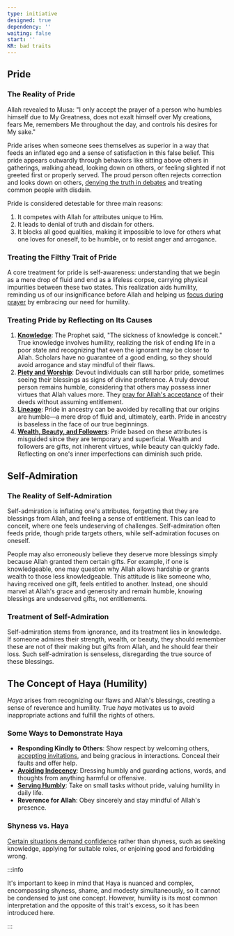 ```yaml
---
type: initiative
designed: true
dependency: ''
waiting: false
start: ''
KR: bad traits
---
```


## Pride

### The Reality of Pride

Allah revealed to Musa: "I only accept the prayer of a person who humbles himself due to My Greatness, does not exalt himself over My creations, fears Me, remembers Me throughout the day, and controls his desires for My sake."

Pride arises when someone sees themselves as superior in a way that feeds an inflated ego and a sense of satisfaction in this false belief. This pride appears outwardly through behaviors like sitting above others in gatherings, walking ahead, looking down on others, or feeling slighted if not greeted first or properly served. The proud person often rejects correction and looks down on others, [denying the truth in debates](docs/sidebar1/Processes/Managing%20difference%20of%20opinion.md) and treating common people with disdain.

Pride is considered detestable for three main reasons:

1. It competes with Allah for attributes unique to Him.
2. It leads to denial of truth and disdain for others.
3. It blocks all good qualities, making it impossible to love for others what one loves for oneself, to be humble, or to resist anger and arrogance.

### Treating the Filthy Trait of Pride

A core treatment for pride is self-awareness: understanding that we begin as a mere drop of fluid and end as a lifeless corpse, carrying physical impurities between these two states. This realization aids humility, reminding us of our insignificance before Allah and helping us [focus during prayer](docs/sidebar1/Processes/Focus%20during%20prayer.md) by embracing our need for humility.

### Treating Pride by Reflecting on Its Causes

1. [**Knowledge**](docs/sidebar1/Processes/Don't%20consider%20yourself%20as%20pious%20or%20more%20pious%20than%20anyone.md): The Prophet said, "The sickness of knowledge is conceit." True knowledge involves humility, realizing the risk of ending life in a poor state and recognizing that even the ignorant may be closer to Allah. Scholars have no guarantee of a good ending, so they should avoid arrogance and stay mindful of their flaws.
2. [**Piety and Worship**](docs/sidebar1/Processes/Pride%20and%20better%20blessings%20-%20attribute%20them%20to%20god.md): Devout individuals can still harbor pride, sometimes seeing their blessings as signs of divine preference. A truly devout person remains humble, considering that others may possess inner virtues that Allah values more. They [pray for Allah's acceptance](docs/sidebar1/Processes/Make%20dua%20after%20worship%20for%20acceptance.md) of their deeds without assuming entitlement.
3. [**Lineage**](docs/sidebar1/Processes/Pride%20and%20lesser%20blessings%20-%20accept%20but%20disregard%20them.md): Pride in ancestry can be avoided by recalling that our origins are humble—a mere drop of fluid and, ultimately, earth. Pride in ancestry is baseless in the face of our true beginnings.
4. [**Wealth, Beauty, and Followers**](docs/sidebar1/Processes/Pride%20and%20lesser%20blessings%20-%20accept%20but%20disregard%20them.md): Pride based on these attributes is misguided since they are temporary and superficial. Wealth and followers are gifts, not inherent virtues, while beauty can quickly fade. Reflecting on one's inner imperfections can diminish such pride.

## Self-Admiration

### The Reality of Self-Admiration

Self-admiration is inflating one's attributes, forgetting that they are blessings from Allah, and feeling a sense of entitlement. This can lead to conceit, where one feels undeserving of challenges. Self-admiration often feeds pride, though pride targets others, while self-admiration focuses on oneself.

People may also erroneously believe they deserve more blessings simply because Allah granted them certain gifts. For example, if one is knowledgeable, one may question why Allah allows hardship or grants wealth to those less knowledgeable. This attitude is like someone who, having received one gift, feels entitled to another. Instead, one should marvel at Allah's grace and generosity and remain humble, knowing blessings are undeserved gifts, not entitlements.

### Treatment of Self-Admiration

Self-admiration stems from ignorance, and its treatment lies in knowledge. If someone admires their strength, wealth, or beauty, they should remember these are not of their making but gifts from Allah, and he should fear their loss. Such self-admiration is senseless, disregarding the true source of these blessings.

## The Concept of Haya (Humility)

*Haya* arises from recognizing our flaws and Allah's blessings, creating a sense of reverence and humility. True *haya* motivates us to avoid inappropriate actions and fulfill the rights of others.

### Some Ways to Demonstrate Haya

* **Responding Kindly to Others**: Show respect by welcoming others, [accepting invitations](docs/sidebar1/Processes/Accept%20invitations.md), and being gracious in interactions. Conceal their faults and offer help.
* [**Avoiding Indecency**](docs/sidebar1/Processes/Leave%20indecency%20physically%20and%20spiritually.md): Dressing humbly and guarding actions, words, and thoughts from anything harmful or offensive.
* [**Serving Humbly**](docs/sidebar1/Processes/Serve%20around%20the%20house%20and%20do%20lowly%20tasks.md): Take on small tasks without pride, valuing humility in daily life.
* **Reverence for Allah**: Obey sincerely and stay mindful of Allah's presence.

### Shyness vs. Haya

[Certain situations demand confidence](docs/sidebar1/Processes/Don't%20be%20shy%20when%20seeking%20knowledge,%20presenting%20yourself%20or%20forbidding%20evil.md) rather than shyness, such as seeking knowledge, applying for suitable roles, or enjoining good and forbidding wrong.

:::info

It's important to keep in mind that Haya is nuanced and complex, encompassing shyness, shame, and modesty simultaneously, so it cannot be condensed to just one concept. However, humility is its most common interpretation and the opposite of this trait's excess, so it has been introduced here.

:::
